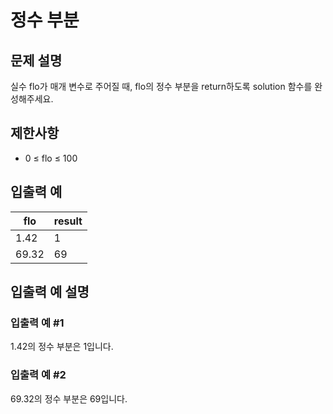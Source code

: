 # 정수 부분


## 문제 설명
실수 flo가 매개 변수로 주어질 때, flo의 정수 부분을 return하도록 solution 함수를 완성해주세요.

## 제한사항
- 0 ≤ flo ≤ 100

## 입출력 예
|flo|result|
|-|-|
|1.42|1|
|69.32|69|

## 입출력 예 설명

### 입출력 예 #1
1.42의 정수 부분은 1입니다.

### 입출력 예 #2
69.32의 정수 부분은 69입니다.